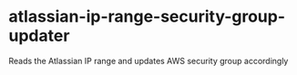 # atlassian-ip-range-security-group-updater
Reads the Atlassian IP range and updates AWS security group accordingly
